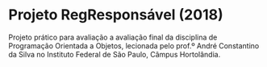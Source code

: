# Projeto RegResponsável (2018)
Projeto prático para avaliação a avaliação final da disciplina de Programação Orientada a Objetos, lecionada pelo prof.º André Constantino da Silva no Instituto Federal de São Paulo, Câmpus Hortolândia.
